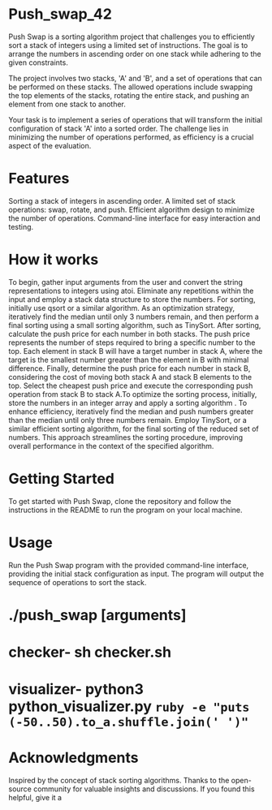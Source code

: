 # Push_swap_42
Push Swap is a sorting algorithm project that challenges you to efficiently sort a stack of integers using a limited set of instructions. The goal is to arrange the numbers in ascending order on one stack while adhering to the given constraints.

The project involves two stacks, 'A' and 'B', and a set of operations that can be performed on these stacks. The allowed operations include swapping the top elements of the stacks, rotating the entire stack, and pushing an element from one stack to another.

Your task is to implement a series of operations that will transform the initial configuration of stack 'A' into a sorted order. The challenge lies in minimizing the number of operations performed, as efficiency is a crucial aspect of the evaluation.

# Features
Sorting a stack of integers in ascending order.
A limited set of stack operations: swap, rotate, and push.
Efficient algorithm design to minimize the number of operations.
Command-line interface for easy interaction and testing.

# How it works
To begin, gather input arguments from the user and convert the string representations to integers using atoi. Eliminate any repetitions within the input and employ a stack data structure to store the numbers. For sorting, initially use qsort or a similar algorithm. As an optimization strategy, iteratively find the median until only 3 numbers remain, and then perform a final sorting using a small sorting algorithm, such as TinySort. After sorting, calculate the push price for each number in both stacks. The push price represents the number of steps required to bring a specific number to the top. Each element in stack B will have a target number in stack A, where the target is the smallest number greater than the element in B with minimal difference. Finally, determine the push price for each number in stack B, considering the cost of moving both stack A and stack B elements to the top. Select the cheapest push price and execute the corresponding push operation from stack B to stack A.To optimize the sorting process, initially, store the numbers in an integer array and apply a sorting algorithm . To enhance efficiency, iteratively find the median and push numbers greater than the median until only three numbers remain. Employ TinySort, or a similar efficient sorting algorithm, for the final sorting of the reduced set of numbers. This approach streamlines the sorting procedure, improving overall performance in the context of the specified algorithm.

# Getting Started
To get started with Push Swap, clone the repository and follow the instructions in the README to run the program on your local machine.

# Usage
Run the Push Swap program with the provided command-line interface, providing the initial stack configuration as input. The program will output the sequence of operations to sort the stack.
# ./push_swap [arguments]
# checker-  sh checker.sh
# visualizer- python3 python_visualizer.py `ruby -e "puts (-50..50).to_a.shuffle.join(' ')"`

# Acknowledgments
Inspired by the concept of stack sorting algorithms.
Thanks to the open-source community for valuable insights and discussions.
If you found this helpful, give it a 
